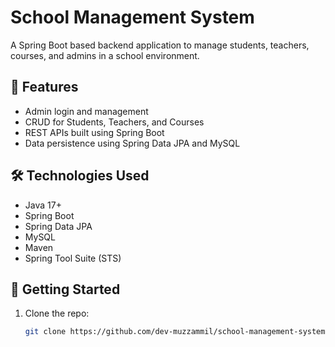# School Management System

A Spring Boot based backend application to manage students, teachers, courses, and admins in a school environment.

## 📌 Features
- Admin login and management
- CRUD for Students, Teachers, and Courses
- REST APIs built using Spring Boot
- Data persistence using Spring Data JPA and MySQL

## 🛠️ Technologies Used
- Java 17+
- Spring Boot
- Spring Data JPA
- MySQL
- Maven
- Spring Tool Suite (STS)

## 🚀 Getting Started

1. Clone the repo:
   ```bash
   git clone https://github.com/dev-muzzammil/school-management-system.git
